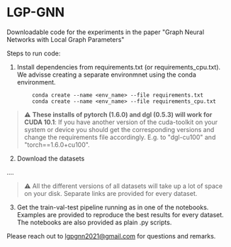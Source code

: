 # LGP-GNN
Downloadable code for the experiments in the paper "Graph Neural Networks with Local Graph Parameters"

Steps to run code:
1. Install dependencies from requirements.txt (or requirements_cpu.txt). We advisse creating a separate environmnet using the conda environment.

```
        conda create --name <env_name> --file requirements.txt
        conda create --name <env_name> --file requirements_cpu.txt
```

> :warning: **These installs of pytorch (1.6.0) and dgl (0.5.3) will work for CUDA 10.1**: If you have another version of the cuda-toolkit on your system or device you should get the corresponding versions and change the requirements file accordingly. E.g. to "dgl-cu100" and "torch==1.6.0+cu100". 
   
2. Download the datasets

....
 
> :warning:  All the different versions of all datasets will take up a lot of space on your disk. Separate links are provided for every dataset.

3. Get the train-val-test pipeline running as in one of the notebooks. Examples are provided to reproduce the best results for every dataset. The notebooks are also provided as plain .py scripts.

Please reach out to <lgpgnn2021@gmail.com> for questions and remarks.

